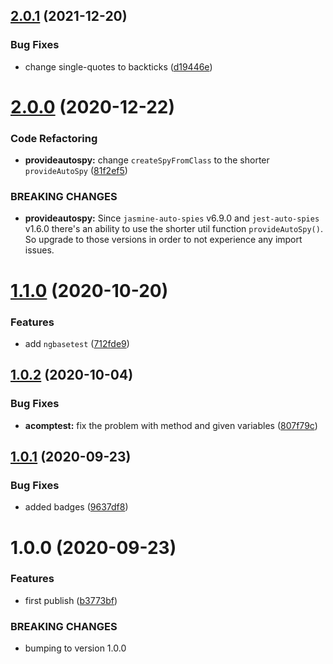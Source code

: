 ## [2.0.1](https://github.com/hirezio/vscode-testing-snippets/compare/v2.0.0...v2.0.1) (2021-12-20)


### Bug Fixes

* change single-quotes to backticks ([d19446e](https://github.com/hirezio/vscode-testing-snippets/commit/d19446ee6753f0f5e33f9265eada467b9fab1669))

# [2.0.0](https://github.com/hirezio/vscode-testing-snippets/compare/v1.1.0...v2.0.0) (2020-12-22)


### Code Refactoring

* **provideautospy:** change `createSpyFromClass` to the shorter `provideAutoSpy` ([81f2ef5](https://github.com/hirezio/vscode-testing-snippets/commit/81f2ef56c350ec1154e1488a34476675b92a306d))


### BREAKING CHANGES

* **provideautospy:** Since `jasmine-auto-spies` v6.9.0 and `jest-auto-spies` v1.6.0 there's an ability
to use the shorter util function `provideAutoSpy()`. So upgrade to those versions in order to not
experience any import issues.

# [1.1.0](https://github.com/hirezio/vscode-testing-snippets/compare/v1.0.2...v1.1.0) (2020-10-20)


### Features

* add `ngbasetest` ([712fde9](https://github.com/hirezio/vscode-testing-snippets/commit/712fde931425bb139b7eb9060a48d94c778b6488))

## [1.0.2](https://github.com/hirezio/vscode-testing-snippets/compare/v1.0.1...v1.0.2) (2020-10-04)


### Bug Fixes

* **acomptest:** fix the problem with method and given variables ([807f79c](https://github.com/hirezio/vscode-testing-snippets/commit/807f79c0a29639816dc90452950ecffc5de9fc56))

## [1.0.1](https://github.com/hirezio/vscode-testing-snippets/compare/v1.0.0...v1.0.1) (2020-09-23)


### Bug Fixes

* added badges ([9637df8](https://github.com/hirezio/vscode-testing-snippets/commit/9637df8156c8aff3d2a2f122d3f1ca7230811769))

# 1.0.0 (2020-09-23)


### Features

* first publish ([b3773bf](https://github.com/hirezio/vscode-testing-snippets/commit/b3773bf27bcd55303b00eed934dd52ed1cee096d))


### BREAKING CHANGES

* bumping to version 1.0.0
